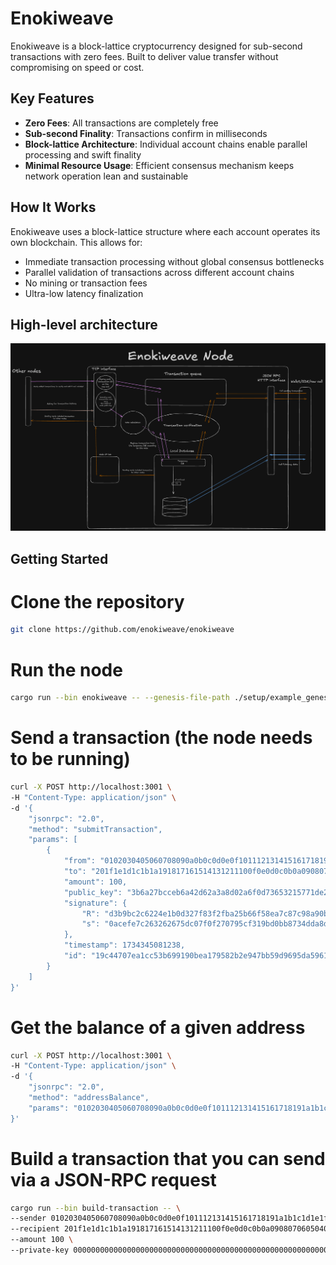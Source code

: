 # Enokiweave

Enokiweave is a block-lattice cryptocurrency designed for sub-second transactions with zero fees. Built to deliver value transfer without compromising on speed or cost.

## Key Features

- **Zero Fees**: All transactions are completely free
- **Sub-second Finality**: Transactions confirm in milliseconds
- **Block-lattice Architecture**: Individual account chains enable parallel processing and swift finality
- **Minimal Resource Usage**: Efficient consensus mechanism keeps network operation lean and sustainable

## How It Works

Enokiweave uses a block-lattice structure where each account operates its own blockchain. This allows for:

- Immediate transaction processing without global consensus bottlenecks
- Parallel validation of transactions across different account chains
- No mining or transaction fees
- Ultra-low latency finalization

## High-level architecture
![Architecture](./assets/architecture.png)

## Getting Started

# Clone the repository
```bash
git clone https://github.com/enokiweave/enokiweave
```

# Run the node
```bash
cargo run --bin enokiweave -- --genesis-file-path ./setup/example_genesis_file.json --rpc_port 3001
```

# Send a transaction (the node needs to be running)
```bash
curl -X POST http://localhost:3001 \
-H "Content-Type: application/json" \
-d '{
    "jsonrpc": "2.0",
    "method": "submitTransaction",
    "params": [
        {
            "from": "0102030405060708090a0b0c0d0e0f101112131415161718191a1b1c1d1e1f20",
            "to": "201f1e1d1c1b1a191817161514131211100f0e0d0c0b0a090807060504030201",
            "amount": 100,
            "public_key": "3b6a27bcceb6a42d62a3a8d02a6f0d73653215771de243a63ac048a18b59da29",
            "signature": {
                "R": "d3b9bc2c6224e1b0d327f83f2fba25b66f58ea7c87c98a90b9f7f99f4e870be4",
                "s": "0acefe7c263262675dc07f0f270795cf319bd0bb8734dda8d28f055bfa1aa70f"
            },
            "timestamp": 1734345081238,
            "id": "19c44707ea1cc53b699190bea179582b2e947bb59d9695da5961b9cc11e7dd93"
        }
    ]
}'
```

# Get the balance of a given address
```bash
curl -X POST http://localhost:3001 \
-H "Content-Type: application/json" \
-d '{
    "jsonrpc": "2.0",
    "method": "addressBalance",
    "params": "0102030405060708090a0b0c0d0e0f101112131415161718191a1b1c1d1e1f20"
}'
```

# Build a transaction that you can send via a JSON-RPC request
```bash
cargo run --bin build-transaction -- \
--sender 0102030405060708090a0b0c0d0e0f101112131415161718191a1b1c1d1e1f20 \
--recipient 201f1e1d1c1b1a191817161514131211100f0e0d0c0b0a090807060504030201 \
--amount 100 \
--private-key 0000000000000000000000000000000000000000000000000000000000000000
```
